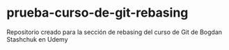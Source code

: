 # prueba-curso-de-git-rebasing
Repositorio creado para la sección de rebasing del curso de Git de Bogdan Stashchuk en Udemy
